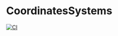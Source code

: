 # CoordinatesSystems

[![CI](https://github.com/ProjectTorreyPines/CoordinatesSystems.jl/actions/workflows/CI.yml/badge.svg?branch=master)](https://github.com/ProjectTorreyPines/CoordinatesSystems.jl/actions/workflows/CI.yml)
